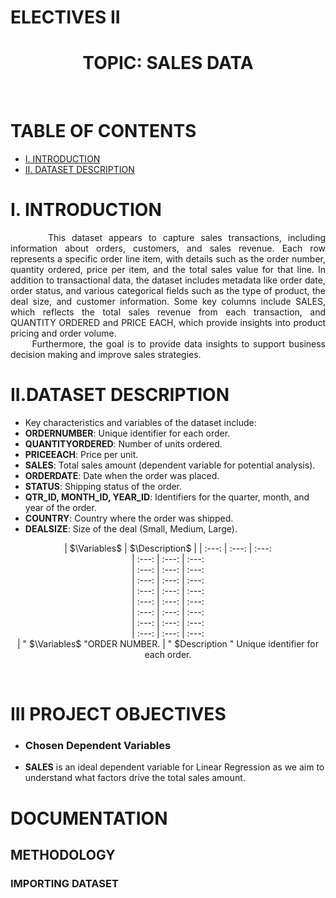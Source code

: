 # ELECTIVES II
<h1 align="center">TOPIC: SALES DATA</h1>
<br>

# TABLE OF CONTENTS
  * [I. INTRODUCTION](#i-introduction)
  * [II. DATASET DESCRIPTION](#ii-datasetdescription)
    
# I. INTRODUCTION
<p align="justify"> 
  &nbsp;&nbsp;&nbsp;&nbsp;&nbsp;&nbsp;This dataset appears to capture sales transactions, including information about orders, customers, and sales revenue. Each row represents a specific order line item, with details such as the order number, quantity ordered, price per item, and the total sales value for that line. In addition to transactional data, the dataset includes metadata like order date, order status, and various categorical fields such as the type of product, the deal size, and customer information. Some key columns include SALES, which reflects the total sales revenue from each transaction, and QUANTITY ORDERED and PRICE EACH, which provide insights into product pricing and order volume.
 <br>
  &nbsp;&nbsp;&nbsp;&nbsp;&nbsp;&nbsp;Furthermore, the goal is to provide data insights to support business decision making and improve sales strategies. 

# II.DATASET DESCRIPTION
- Key characteristics and variables of the dataset include:
- **ORDERNUMBER**: Unique identifier for each order.
- **QUANTITYORDERED**: Number of units ordered.
- **PRICEEACH**: Price per unit.
- **SALES**: Total sales amount (dependent variable for potential analysis).
- **ORDERDATE**: Date when the order was placed.
- **STATUS**: Shipping status of the order.
- **QTR_ID, MONTH_ID, YEAR_ID**: Identifiers for the quarter, month, and year of the order.
- **COUNTRY**: Country where the order was shipped.
- **DEALSIZE**: Size of the deal (Small, Medium, Large).

<div align="center">
 
| $\Variables$ | $\Description$ | 
|     :---:     |     :---:     |     :---:         
|     :---:     |     :---:     |     :---:          
|     :---:     |     :---:     |     :---:         
|     :---:     |     :---:     |     :---:        
|     :---:     |     :---:     |     :---:         
|     :---:     |     :---:     |     :---:        
|     :---:     |     :---:     |     :---:         
|     :---:     |     :---:     |     :---:        
|     :---:     |     :---:     |     :---:        
|  " $\Variables$ "ORDER NUMBER.  |   " $Description " Unique identifier for each order.
</div>
<br>


# III PROJECT OBJECTIVES
- ### Chosen Dependent Variables
- **SALES** is an ideal dependent variable for Linear Regression as we aim to understand what factors drive the total sales amount.

# DOCUMENTATION
## METHODOLOGY
### IMPORTING DATASET






